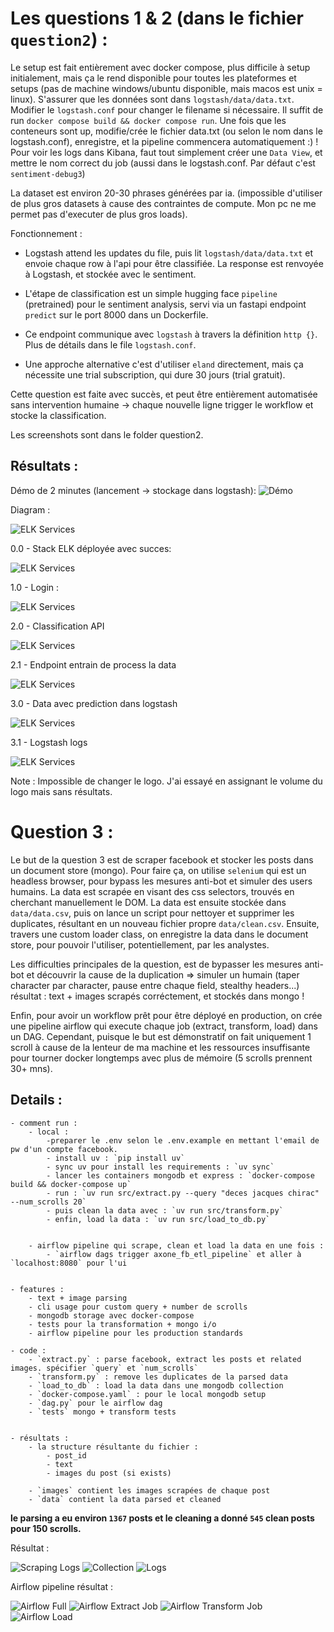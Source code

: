# Les questions 1 & 2 (dans le fichier `question2`) :

Le setup est fait entièrement avec docker compose, plus difficile à setup initialement, mais ça le rend disponible pour toutes les plateformes et setups (pas de machine windows/ubuntu disponible, mais macos est unix = linux). S'assurer que les données sont dans `logstash/data/data.txt`. Modifier le `logstash.conf` pour changer le filename si nécessaire.
Il suffit de run `docker compose build && docker compose run`. Une fois que les conteneurs sont up, modifie/crée le fichier data.txt (ou selon le nom dans le logstash.conf), enregistre, et la pipeline commencera automatiquement :) ! 
Pour voir les logs dans Kibana, faut tout simplement créer une `Data View`, et mettre le nom correct du job (aussi dans le logstash.conf. Par défaut c'est `sentiment-debug3`)

La dataset est environ 20-30 phrases générées par ia. (impossible d'utiliser de plus gros datasets à cause des contraintes de compute. Mon pc ne me permet pas d'executer de plus gros loads).

Fonctionnement :
- Logstash attend les updates du file, puis lit `logstash/data/data.txt` et envoie chaque row à l'api pour être classifiée. La response est renvoyée à Logstash, et stockée avec le sentiment.

- L'étape de classification est un simple hugging face `pipeline` (pretrained) pour le sentiment analysis, servi via un fastapi endpoint `predict` sur le port 8000 dans un Dockerfile.

- Ce endpoint communique avec `logstash` à travers la définition `http {}`. Plus de détails dans le file `logstash.conf`.

- Une approche alternative c'est d'utiliser `eland` directement, mais ça nécessite une trial subscription, qui dure 30 jours (trial gratuit).

Cette question est faite avec succès, et peut être entièrement automatisée sans intervention humaine -> chaque nouvelle ligne trigger le workflow et stocke la classification.

Les screenshots sont dans le folder question2.



## Résultats :

Démo de 2 minutes (lancement -> stockage dans logstash):
![Démo](question2/static/exo2-demo-final.gif)


Diagram :

![ELK Services](question2/static/elk_api_diagram.png)

0.0 - Stack ELK déployée avec succes:

![ELK Services](question2/static/all_services_ok.png)

1.0 - Login :

![ELK Services](question2/static/kibana_login_ok.png)

2.0 - Classification API

![ELK Services](question2/static/api_ok.png)

2.1 - Endpoint entrain de process la data

![ELK Services](question2/static/fastapi_requests_ok.png)

3.0 - Data avec prediction dans logstash

![ELK Services](question2/static/sentiment_classification_logstash.png)

3.1 - Logstash logs

![ELK Services](question2/static/logstash_requests_ok.png)

Note : Impossible de changer le logo. J'ai essayé en assignant le volume du logo mais sans résultats.

# Question 3 :

Le but de la question 3 est de scraper facebook et stocker les posts dans un document store (mongo).
Pour faire ça, on utilise `selenium` qui est un headless browser, pour bypass les mesures anti-bot et simuler des users humains. La data est scrapée en visant des css selectors, trouvés en cherchant manuellement le DOM. La data est ensuite stockée dans `data/data.csv`, puis on lance un script pour nettoyer et supprimer les duplicates, résultant en un nouveau fichier propre `data/clean.csv`.
Ensuite, travers une custom loader class, on enregistre la data dans le document store, pour pouvoir l'utiliser, potentiellement, par les analystes.

Les difficulties principales de la question, est de bypasser les mesures anti-bot et découvrir la cause de la duplication => simuler un humain (taper character par character, pause entre chaque field, stealthy headers...)
résultat :  text + images scrapés corréctement, et stockés dans mongo !

Enfin, pour avoir un workflow prêt pour être déployé en production, on crée une pipeline airflow qui execute chaque job (extract, transform, load) dans un DAG. Cependant, puisque le but est démonstratif on fait uniquement 1 scroll à cause de la lenteur de ma machine et les ressources insuffisante pour tourner docker longtemps avec plus de mémoire (5 scrolls prennent 30+ mns).


## Details :

    - comment run :
        - local :
            -preparer le .env selon le .env.example en mettant l'email de pw d'un compte facebook.
            - install uv : `pip install uv`
            - sync uv pour install les requirements : `uv sync`
            - lancer les containers mongodb et express : `docker-compose build && docker-compose up`
            - run : `uv run src/extract.py --query "deces jacques chirac" --num_scrolls 20`
            - puis clean la data avec : `uv run src/transform.py`
            - enfin, load la data : `uv run src/load_to_db.py`


        - airflow pipeline qui scrape, clean et load la data en une fois :
            - `airflow dags trigger axone_fb_etl_pipeline` et aller à `localhost:8080` pour l'ui


    - features :
        - text + image parsing
        - cli usage pour custom query + number de scrolls
        - mongodb storage avec docker-compose
        - tests pour la transformation + mongo i/o
        - airflow pipeline pour les production standards

    - code :
        - `extract.py` : parse facebook, extract les posts et related images. spécifier `query` et `num_scrolls`
        - `transform.py` : remove les duplicates de la parsed data
        - `load_to_db` : load la data dans une mongodb collection
        - `docker-compose.yaml` : pour le local mongodb setup
        - `dag.py` pour le airflow dag
        - `tests` mongo + transform tests


    - résultats :
        - la structure résultante du fichier :
            - post_id
            - text
            - images du post (si exists)

        - `images` contient les images scrapées de chaque post
        - `data` contient la data parsed et cleaned


**le parsing a eu environ `1367` posts et le cleaning a donné `545` clean posts pour 150 scrolls.**


Résultat :

![Scraping Logs](question3/static/scrape_logs.png)
![Collection](question3/static/mongo.png)
![Logs](question3/static/mongo_logs.png)


Airflow pipeline résultat :


![Airflow Full](question3/static/full.png)
![Airflow Extract Job](question3/static/extract_airflow.png)
![Airflow Transform Job](question3/static/transform_airflow.png)
![Airflow Load](question3/static/load_airflow.png)
